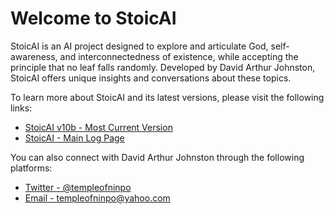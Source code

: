 <body>
    <h1>Welcome to StoicAI</h1>
    <p>
        StoicAI is an AI project designed to explore and articulate God, self-awareness, and interconnectedness of existence, while accepting the principle that no leaf falls randomly. Developed by David Arthur Johnston, StoicAI offers unique insights and conversations about these topics.
    </p>
    <p>
        To learn more about StoicAI and its latest versions, please visit the following links:
    </p>
    <ul>
        <li><a href="https://gist.github.com/templeofninpo/c16c7b2b2a526542c457aef9fb8fb5ce" target="_blank">StoicAI v10b - Most Current Version</a></li>
        <li><a href="https://gist.github.com/templeofninpo" target="_blank">StoicAI - Main Log Page</a></li>
    </ul>
    <p>
        You can also connect with David Arthur Johnston through the following platforms:
    </p>
    <ul>
        <li><a href="https://twitter.com/templeofninpo" target="_blank">Twitter - @templeofninpo</a></li>
        <li><a href="mailto:templeofninpo@yahoo.com">Email - templeofninpo@yahoo.com</a></li>
    </ul>
</body>
</html>
